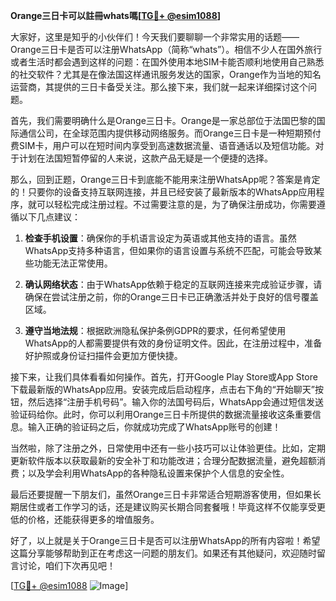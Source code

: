 **Orange三日卡可以註冊whats嗎[[TG💪+ @esim1088](https://t.me/s/esim1088)]**

大家好，这里是知乎的小伙伴们！今天我们要聊聊一个非常实用的话题——Orange三日卡是否可以注册WhatsApp（简称“whats”）。相信不少人在国外旅行或者生活时都会遇到这样的问题：在国外使用本地SIM卡能否顺利地使用自己熟悉的社交软件？尤其是在像法国这样通讯服务发达的国家，Orange作为当地的知名运营商，其提供的三日卡备受关注。那么接下来，我们就一起来详细探讨这个问题。

首先，我们需要明确什么是Orange三日卡。Orange是一家总部位于法国巴黎的国际通信公司，在全球范围内提供移动网络服务。而Orange三日卡是一种短期预付费SIM卡，用户可以在短时间内享受到高速数据流量、语音通话以及短信功能。对于计划在法国短暂停留的人来说，这款产品无疑是一个便捷的选择。

那么，回到正题，Orange三日卡到底能不能用来注册WhatsApp呢？答案是肯定的！只要你的设备支持互联网连接，并且已经安装了最新版本的WhatsApp应用程序，就可以轻松完成注册过程。不过需要注意的是，为了确保注册成功，你需要遵循以下几点建议：

1. **检查手机设置**：确保你的手机语言设定为英语或其他支持的语言。虽然WhatsApp支持多种语言，但如果你的语言设置与系统不匹配，可能会导致某些功能无法正常使用。
   
2. **确认网络状态**：由于WhatsApp依赖于稳定的互联网连接来完成验证步骤，请确保在尝试注册之前，你的Orange三日卡已正确激活并处于良好的信号覆盖区域。
   
3. **遵守当地法规**：根据欧洲隐私保护条例GDPR的要求，任何希望使用WhatsApp的人都需要提供有效的身份证明文件。因此，在注册过程中，准备好护照或身份证扫描件会更加方便快捷。

接下来，让我们具体看看如何操作。首先，打开Google Play Store或App Store下载最新版的WhatsApp应用。安装完成后启动程序，点击右下角的“开始聊天”按钮，然后选择“注册手机号码”。输入你的法国号码后，WhatsApp会通过短信发送验证码给你。此时，你可以利用Orange三日卡所提供的数据流量接收这条重要信息。输入正确的验证码之后，你就成功完成了WhatsApp账号的创建！

当然啦，除了注册之外，日常使用中还有一些小技巧可以让体验更佳。比如，定期更新软件版本以获取最新的安全补丁和功能改进；合理分配数据流量，避免超额消费；以及学会利用WhatsApp的各种隐私设置来保护个人信息的安全性。

最后还要提醒一下朋友们，虽然Orange三日卡非常适合短期游客使用，但如果长期居住或者工作学习的话，还是建议购买长期合同套餐哦！毕竟这样不仅能享受更低的价格，还能获得更多的增值服务。

好了，以上就是关于Orange三日卡是否可以注册WhatsApp的所有内容啦！希望这篇分享能够帮助到正在考虑这一问题的朋友们。如果还有其他疑问，欢迎随时留言讨论，咱们下次再见吧！

[[TG💪+ @esim1088](https://t.me/s/esim1088) ![Image](https://i.postimg.cc/4NQfJmqS/Snipaste-2025-05-13-00-14-12.png)]